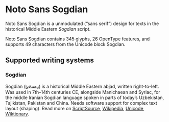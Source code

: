 
# Noto Sans Sogdian

Noto Sans Sogdian is a unmodulated (“sans serif”) design for texts in the historical Middle Eastern _Sogdian_ script. 

Noto Sans Sogdian contains 345 glyphs, 26 OpenType features, and supports 49 characters from the Unicode block Sogdian.


## Supported writing systems


### Sogdian

Sogdian (𐼼𐼴𐼶𐼹𐼷𐼸‎) is a historical Middle Eastern abjad, written right-to-left. Was used in 7th–14th centuries CE, alongside Manichaean and Syriac, for the middle Iranian Sogdian language spoken in parts of today’s Uzbekistan, Tajikistan, Pakistan and China. Needs software support for complex text layout (shaping). Read more on [ScriptSource](https://scriptsource.org/scr/Sogd), [Wikipedia](https://en.wikipedia.org/wiki/ISO_15924:Sogd), [Unicode](https://www.unicode.org/versions/Unicode13.0.0/ch14.pdf#G49476), [Wiktionary](https://en.wiktionary.org/wiki/Category:Sogdian_script).

